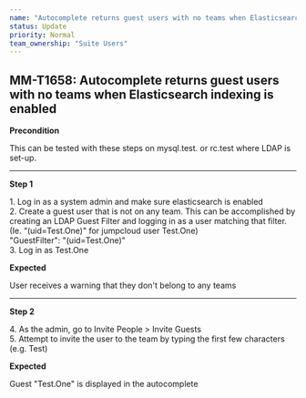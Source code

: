 ```yaml
---
name: "Autocomplete returns guest users with no teams when Elasticsearch indexing is enabled"
status: Update
priority: Normal
team_ownership: "Suite Users"
---
```


## MM-T1658: Autocomplete returns guest users with no teams when Elasticsearch indexing is enabled

**Precondition**

This can be tested with these steps on mysql.test. or rc.test where LDAP is set-up.

---

**Step 1**

1\. Log in as a system admin and make sure elasticsearch is enabled\
2\. Create a guest user that is not on any team. This can be accomplished by creating an LDAP Guest Filter and logging in as a user matching that filter. (Ie. “(uid=Test.One)" for jumpcloud user Test.One)\
"GuestFilter": "(uid=Test.One)"\
3\. Log in as Test.One

**Expected**

User receives a warning that they don't belong to any teams

---

**Step 2**

4\. As the admin, go to Invite People > Invite Guests\
5\. Attempt to invite the user to the team by typing the first few characters (e.g. Test)

**Expected**

Guest "Test.One" is displayed in the autocomplete
